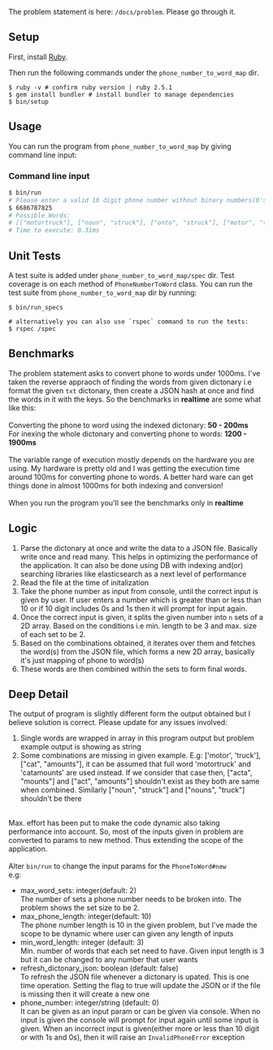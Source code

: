 The problem statement is here: `/docs/problem`. Please go through it.

## Setup

First, install [Ruby](https://www.ruby-lang.org/en/documentation/installation/). 

Then run the following commands under the `phone_number_to_word_map` dir.

```
$ ruby -v # confirm ruby version | ruby 2.5.1
$ gem install bundler # install bundler to manage dependencies
$ bin/setup

```

## Usage

You can run the program from `phone_number_to_word_map` by giving command line input:

### Command line input
```sh
$ bin/run
# Please enter a valid 10 digit phone number without binary numbers(0's and 1's):
$ 6686787825
# Possible Words:
# [["motortruck"], ["noun", "struck"], ["onto", "struck"], ["motor", "truck"], ["motor", "usual"], ["nouns", "truck"], ["nouns", "usual"]]
# Time to execute: 0.31ms
```

## Unit Tests

A test suite is added under `phone_number_to_word_map/spec` dir. Test coverage is on each method of `PhoneNumberToWord` class. You can run the test suite from `phone_number_to_word_map` dir by running:
```
$ bin/run_specs

# alternatively you can also use `rspec` command to run the tests:
$ rspec /spec
```

## Benchmarks
The problem statement asks to convert phone to words under 1000ms. I've taken the reverse appraoch of finding the words from given dictonary i.e format the given `txt` dictonary, then create a JSON hash at once and find the words in it with the keys. So the benchmarks in <b>realtime</b> are some what like this:
<br><br>
Converting the phone to word using the indexed dictonary: <b>50 - 200ms</b><br>
For inexing the whole dictonary and converting phone to words: <b>1200 - 1900ms</b>
<br><br>
The variable range of execution mostly depends on the hardware you are using. My hardware is pretty old and I was getting the execution time around 100ms for converting phone to words. A better hard ware can get things done in almost 1000ms for both indexing and conversion!
<br><br>
When you run the program you'll see the benchmarks only in <b>realtime</b>


## Logic
1. Parse the dictonary at once and write the data to a JSON file. Basically write once and read many. This helps in optimizing the performance of the application. It can also be done using DB with indexing and(or) searching libraries like elasticsearch as a next level of performance
2. Read the file at the time of initalization
3. Take the phone number as input from console, until the correct input is given by user. If user enters a number which is greater than or less than 10 or if 10 digit includes 0s and 1s then it will prompt for input again.
4. Once the correct input is given, it splits the given number into `n` sets of a 2D array. Based on the conditions i.e min. length to be 3 and max. size of each set to be 2.
5. Based on the combinations obtained, it iterates over them and fetches the word(s) from the JSON file, which forms a new 2D array, basically it's just mapping of phone to word(s)
6. These words are then combined within the sets to form final words.

## Deep Detail
The output of program is slightly different form the output obtained but I believe solution is correct. Please update for any issues involved:
1. Single words are wrapped in array in this program output but problem example output is showing as string
2. Some combinations are missing in given example. E.g: ['motor', 'truck'], ["cat", "amounts"], it can be assumed that full word 'motortruck' and 'catamounts' are used instead. If we consider that case then, ["acta", "mounts"] and ["act", "amounts"] shouldn't exist as they both are same when combined. Similarly ["noun", "struck"] and ["nouns", "truck"] shouldn't be there
<br><br>

Max. effort has been put to make the code dynamic also taking performance into account. So, most of the inputs given in problem are converted to params to new method. Thus extending the scope of the application.
<br><br>
Alter `bin/run` to change the input params for the `PhoneToWord#new`
<br>
e.g: 
* max_word_sets: integer(default: 2)<br>
  The number of sets a phone number needs to be broken into. The problem shows the set size to be 2.
* max_phone_length: integer(default: 10)<br> 
  The phone number length is 10 in the given problem, but I've made the scope to be dynamic where user can given any length of inputs
* min_word_length: integer (default: 3)<br>
  Min. number of words that each set need to have. Given input length is 3 but it can be changed to any number that user wants
* refresh_dictonary_json: boolean (default: false)<br>
  To refresh the JSON file whenever a dictonary is upated. This is one time operation. Setting the flag to true will update the JSON or if the file is missing then it will create a new one
* phone_number: integer/string (default: 0)<br>
  It can be given as an input param or can be given via console. When no input is given the console will prompt for input again until some input is given. 
  When an incorrect input is given(either more or less than 10 digit or with 1s and 0s), then it will raise an `InvalidPhoneError` exception